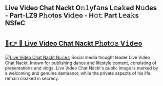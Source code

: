 ## Live Video Chat Nackt O𝚗𝚕yf𝚊ns L𝚎a𝚔ed N𝚞𝚍es - Part-LZ9 P𝚑𝚘tos Vi𝚍𝚎o - H𝚘𝚝 Part L𝚎a𝚔s NSfeC

# <h2><a href="http://kf2u76c.oniu.top/?m=Live+Video+Chat+Nackt">🔗👉 🔴 Live Video Chat Nackt P𝚑ot𝚘𝚜 V𝚒d𝚎o</a></h2>

[![Live Video Chat Nackt Nu𝚍e𝚜](https://i.imgur.com/0qMVB7G.gif)](http://kf2u76c.oniu.top/?m=Live+Video+Chat+Nackt)
Social media thought leader Live Video Chat Nackt, known for publishing dance and lifestyle content, consisting of presentations and vlogs. Live Video Chat Nackt's public image is marked by a welcoming and genuine demeanor, while the private aspects of his life remain cloaked in secrecy.  
